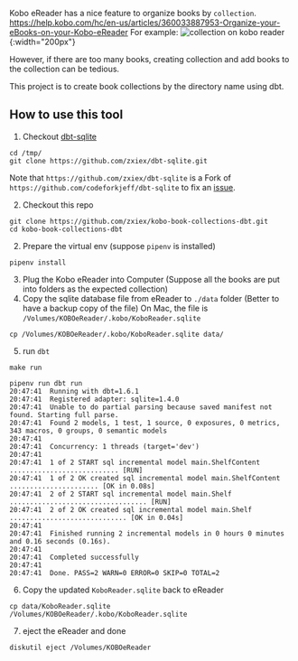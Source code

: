 Kobo eReader has a nice feature to organize books by `collection`.
https://help.kobo.com/hc/en-us/articles/360033887953-Organize-your-eBooks-on-your-Kobo-eReader
For example: ![collection on kobo reader](https://help.kobo.com/hc/article_attachments/360082199733/New_collections_calout-01.png){:width="200px"}

However, if there are too many books, creating collection and add books to the collection can be 
tedious. 

This project is to create book collections by the directory name using dbt.

## How to use this tool
1. Checkout [dbt-sqlite](https://github.com/zxiex/dbt-sqlite)
```shell 
cd /tmp/
git clone https://github.com/zxiex/dbt-sqlite.git
```

Note that `https://github.com/zxiex/dbt-sqlite` is a Fork of
`https://github.com/codeforkjeff/dbt-sqlite` to fix an [issue](https://github.com/codeforkjeff/dbt-sqlite/issues/47).

2. Checkout this repo
```shell
git clone https://github.com/zxiex/kobo-book-collections-dbt.git
cd kobo-book-collections-dbt
```
2. Prepare the virtual env (suppose `pipenv` is installed)
```shell
pipenv install 
```
3. Plug the Kobo eReader into Computer (Suppose all the books are put into folders as the expected collection)
4. Copy the sqlite database file from eReader to `./data` folder (Better to have a backup copy of the file)
On Mac, the file is `/Volumes/KOBOeReader/.kobo/KoboReader.sqlite`
```shell
cp /Volumes/KOBOeReader/.kobo/KoboReader.sqlite data/
```
5. run `dbt`
```shell 
make run
```

```text
pipenv run dbt run                                                                                                                                                  
20:47:41  Running with dbt=1.6.1                                                                                                                                    
20:47:41  Registered adapter: sqlite=1.4.0                                                                                                                          
20:47:41  Unable to do partial parsing because saved manifest not found. Starting full parse.                                                                       
20:47:41  Found 2 models, 1 test, 1 source, 0 exposures, 0 metrics, 343 macros, 0 groups, 0 semantic models                                                         
20:47:41                                                                                                                                                            
20:47:41  Concurrency: 1 threads (target='dev')                                                                                                                     
20:47:41                                                                                                                                                            
20:47:41  1 of 2 START sql incremental model main.ShelfContent ........................... [RUN]                                                                    
20:47:41  1 of 2 OK created sql incremental model main.ShelfContent ...................... [OK in 0.08s]                                                            
20:47:41  2 of 2 START sql incremental model main.Shelf .................................. [RUN]                                                                    
20:47:41  2 of 2 OK created sql incremental model main.Shelf ............................. [OK in 0.04s]                                                            
20:47:41                                                                                                                                                            
20:47:41  Finished running 2 incremental models in 0 hours 0 minutes and 0.16 seconds (0.16s).                                                                      
20:47:41                                                                                                                                                            
20:47:41  Completed successfully                                                                                                                                    
20:47:41                                                                                                                                                            
20:47:41  Done. PASS=2 WARN=0 ERROR=0 SKIP=0 TOTAL=2    
```

6. Copy the updated `KoboReader.sqlite` back to eReader
```shell
cp data/KoboReader.sqlite  /Volumes/KOBOeReader/.kobo/KoboReader.sqlite
```

7. eject the eReader and done
```shell
diskutil eject /Volumes/KOBOeReader 
```
